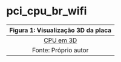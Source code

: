 # pci_cpu_br_wifi


|Figura 1: Visualização 3D da placa |
|:---------------------------------:|
| [CPU em 3D](https://github.com/JoseWRPereira/pci_cpu_bt_wifi/blob/a576e49aef5d5d314f33a84e4d533e682497811f/3d.png)|
| Fonte: Próprio autor |

